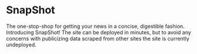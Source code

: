 # SnapShot
The one-stop-shop for getting your news in a concise, digestible fashion.  Introducing SnapShot!
The site can be deployed in minutes, but to avoid any concerns with publicizing data scraped from other sites the site is currently undeployed.
